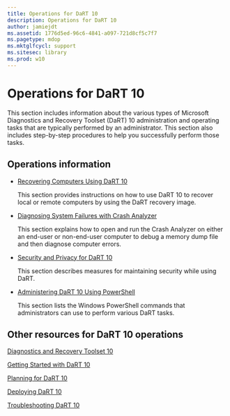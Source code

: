 ```yaml
---
title: Operations for DaRT 10
description: Operations for DaRT 10
author: jamiejdt
ms.assetid: 1776d5ed-96c6-4841-a097-721d8cf5c7f7
ms.pagetype: mdop
ms.mktglfcycl: support
ms.sitesec: library
ms.prod: w10
---
```



# Operations for DaRT 10


This section includes information about the various types of Microsoft Diagnostics and Recovery Toolset (DaRT) 10 administration and operating tasks that are typically performed by an administrator. This section also includes step-by-step procedures to help you successfully perform those tasks.

## Operations information


-   [Recovering Computers Using DaRT 10](recovering-computers-using-dart-10.md)

    This section provides instructions on how to use DaRT 10 to recover local or remote computers by using the DaRT recovery image.

-   [Diagnosing System Failures with Crash Analyzer](diagnosing-system-failures-with-crash-analyzer-dart-10.md)

    This section explains how to open and run the Crash Analyzer on either an end-user or non-end-user computer to debug a memory dump file and then diagnose computer errors.

-   [Security and Privacy for DaRT 10](security-and-privacy-for-dart-10.md)

    This section describes measures for maintaining security while using DaRT.

-   [Administering DaRT 10 Using PowerShell](administering-dart-10-using-powershell.md)

    This section lists the Windows PowerShell commands that administrators can use to perform various DaRT tasks.

## Other resources for DaRT 10 operations


[Diagnostics and Recovery Toolset 10](index.md)

[Getting Started with DaRT 10](getting-started-with-dart-10.md)

[Planning for DaRT 10](planning-for-dart-10.md)

[Deploying DaRT 10](deploying-dart-10.md)

[Troubleshooting DaRT 10](troubleshooting-dart-10.md)

 

 





